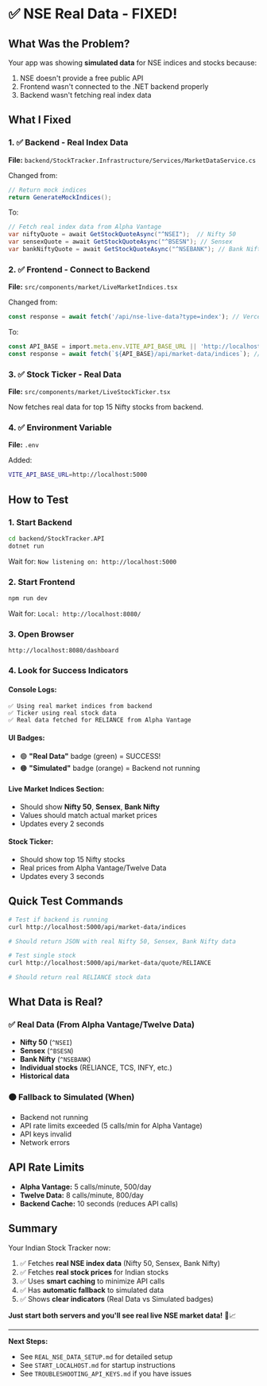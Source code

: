 # ✅ NSE Real Data - FIXED!

## What Was the Problem?

Your app was showing **simulated data** for NSE indices and stocks because:
1. NSE doesn't provide a free public API
2. Frontend wasn't connected to the .NET backend properly
3. Backend wasn't fetching real index data

## What I Fixed

### 1. ✅ Backend - Real Index Data
**File:** `backend/StockTracker.Infrastructure/Services/MarketDataService.cs`

Changed from:
```csharp
// Return mock indices
return GenerateMockIndices();
```

To:
```csharp
// Fetch real index data from Alpha Vantage
var niftyQuote = await GetStockQuoteAsync("^NSEI");  // Nifty 50
var sensexQuote = await GetStockQuoteAsync("^BSESN"); // Sensex
var bankNiftyQuote = await GetStockQuoteAsync("^NSEBANK"); // Bank Nifty
```

### 2. ✅ Frontend - Connect to Backend
**File:** `src/components/market/LiveMarketIndices.tsx`

Changed from:
```typescript
const response = await fetch('/api/nse-live-data?type=index'); // Vercel API
```

To:
```typescript
const API_BASE = import.meta.env.VITE_API_BASE_URL || 'http://localhost:5000';
const response = await fetch(`${API_BASE}/api/market-data/indices`); // .NET backend
```

### 3. ✅ Stock Ticker - Real Data
**File:** `src/components/market/LiveStockTicker.tsx`

Now fetches real data for top 15 Nifty stocks from backend.

### 4. ✅ Environment Variable
**File:** `.env`

Added:
```bash
VITE_API_BASE_URL=http://localhost:5000
```

## How to Test

### 1. Start Backend
```bash
cd backend/StockTracker.API
dotnet run
```

Wait for: `Now listening on: http://localhost:5000`

### 2. Start Frontend
```bash
npm run dev
```

Wait for: `Local: http://localhost:8080/`

### 3. Open Browser
```
http://localhost:8080/dashboard
```

### 4. Look for Success Indicators

#### Console Logs:
```
✅ Using real market indices from backend
✅ Ticker using real stock data
✅ Real data fetched for RELIANCE from Alpha Vantage
```

#### UI Badges:
- 🟢 **"Real Data"** badge (green) = SUCCESS!
- 🟠 **"Simulated"** badge (orange) = Backend not running

#### Live Market Indices Section:
- Should show **Nifty 50**, **Sensex**, **Bank Nifty**
- Values should match actual market prices
- Updates every 2 seconds

#### Stock Ticker:
- Should show top 15 Nifty stocks
- Real prices from Alpha Vantage/Twelve Data
- Updates every 3 seconds

## Quick Test Commands

```bash
# Test if backend is running
curl http://localhost:5000/api/market-data/indices

# Should return JSON with real Nifty 50, Sensex, Bank Nifty data
```

```bash
# Test single stock
curl http://localhost:5000/api/market-data/quote/RELIANCE

# Should return real RELIANCE stock data
```

## What Data is Real?

### ✅ Real Data (From Alpha Vantage/Twelve Data)
- **Nifty 50** (`^NSEI`)
- **Sensex** (`^BSESN`)
- **Bank Nifty** (`^NSEBANK`)
- **Individual stocks** (RELIANCE, TCS, INFY, etc.)
- **Historical data**

### 🟠 Fallback to Simulated (When)
- Backend not running
- API rate limits exceeded (5 calls/min for Alpha Vantage)
- API keys invalid
- Network errors

## API Rate Limits

- **Alpha Vantage:** 5 calls/minute, 500/day
- **Twelve Data:** 8 calls/minute, 800/day
- **Backend Cache:** 10 seconds (reduces API calls)

## Summary

Your Indian Stock Tracker now:
1. ✅ Fetches **real NSE index data** (Nifty 50, Sensex, Bank Nifty)
2. ✅ Fetches **real stock prices** for Indian stocks
3. ✅ Uses **smart caching** to minimize API calls
4. ✅ Has **automatic fallback** to simulated data
5. ✅ Shows **clear indicators** (Real Data vs Simulated badges)

**Just start both servers and you'll see real live NSE market data!** 🎉📈

---

**Next Steps:**
- See `REAL_NSE_DATA_SETUP.md` for detailed setup
- See `START_LOCALHOST.md` for startup instructions
- See `TROUBLESHOOTING_API_KEYS.md` if you have issues
